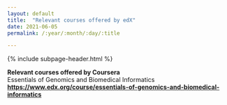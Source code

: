 ```yaml
---
layout: default
title:  "Relevant courses offered by edX"
date: 2021-06-05
permalink: /:year/:month/:day/:title

---
```


{% include subpage-header.html %}

**Relevant courses offered by Coursera**\
Essentials of Genomics and Biomedical Informatics\
**https://www.edx.org/course/essentials-of-genomics-and-biomedical-informatics**


